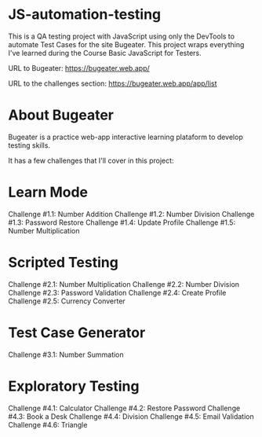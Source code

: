 # JS-automation-testing

This is a QA testing project with JavaScript using only the DevTools to automate Test Cases for the site Bugeater. This project wraps everything I've learned during the Course Basic JavaScript for Testers. 

URL to Bugeater: https://bugeater.web.app/

URL to the challenges section: https://bugeater.web.app/app/list

# About Bugeater

Bugeater is a practice web-app interactive learning plataform to develop testing skills. 

It has a few challenges that I'll cover in this project: 

# Learn Mode
Challenge #1.1: Number Addition
Challenge #1.2: Number Division
Challenge #1.3: Password Restore
Challenge #1.4: Update Profile
Challenge #1.5: Number Multiplication

# Scripted Testing
Challenge #2.1: Number Multiplication
Challenge #2.2: Number Division
Challenge #2.3: Password Validation
Challenge #2.4: Create Profile
Challenge #2.5: Currency Converter

# Test Case Generator
Challenge #3.1: Number Summation

# Exploratory Testing
Challenge #4.1: Calculator
Challenge #4.2: Restore Password
Challenge #4.3: Book a Desk
Challenge #4.4: Division
Challenge #4.5: Email Validation
Challenge #4.6: Triangle
